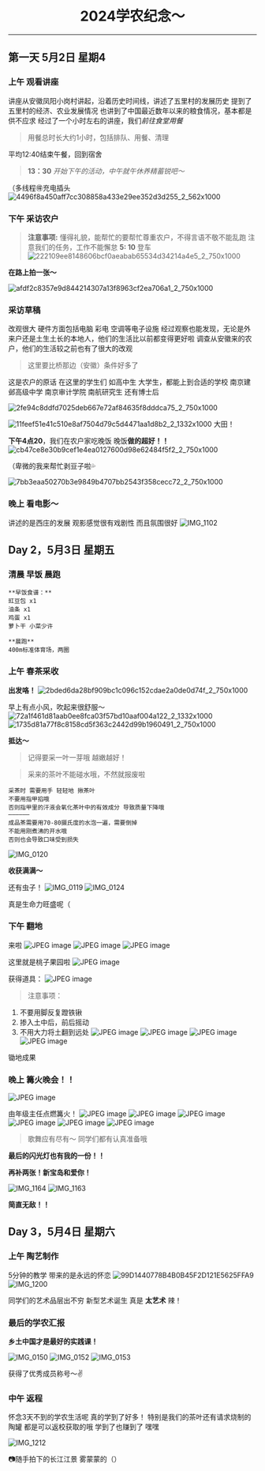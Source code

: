 <div align="center">

# 2024学农纪念～
</div>

***

## 第一天 5月2日 星期4

### 上午 观看讲座

讲座从安徽凤阳小岗村讲起，沿着历史时间线，讲述了五里村的发展历史
提到了五里村的经济、农业发展情况
也讲到了中国最近数年以来的粮食情况，基本都是供不应求
经过了一个小时左右的讲座，我们*前往食堂用餐*

> 用餐总时长大约1小时，包括排队、用餐、清理

平均12:40结束午餐，回到宿舍

> **13：30** *开始下午的活动，中午就午休养精蓄锐吧～*

（多线程🉐充电插头
![4496f8a450aff7cc308858a433e29ee352d3d255_2_562x1000](https://github.com/Puurestar/Memorial-of-Xuenong/assets/105161692/d72d3a27-d9cf-44bb-ae85-5307e25bc368)

### 下午 采访农户

> **注意事项:**
懂得礼貌，能帮忙的要帮忙尊重农户，不得言语不敬不能乱跑
注意我们的任务，工作不能懈怠
**5: 10** 登车
![222109ee8148606bcf0aeabab65534d34214a4e5_2_750x1000](https://github.com/Puurestar/Memorial-of-Xuenong/assets/105161692/85751fee-05e9-4415-a1fa-672cf25da884)

**在路上拍一张～**

![afdf2c8357e9d844214307a13f8963cf2ea706a1_2_750x1000](https://github.com/Puurestar/Memorial-of-Xuenong/assets/105161692/d6123e34-0bc2-428f-8148-a80dc643d830)

### 采访草稿 
改观很大 硬件方面包括电脑 彩电 空调等电子设施
经过观察也能发现，无论是外来户还是土生土长的本地人，他们的生活比以前都变得更好啦
调查从安徽来的农户，他们的生活较之前也有了很大的改观
> 这里要比桥那边（安徽）条件好多了

这是农户的原话
在这里的学生们 如高中生 大学生，都能上到合适的学校
南京建邺高级中学 南京审计学院 南航研究生 还有博士后

![2fe94c8ddfd7025deb667e72af84635f8dddca75_2_750x1000](https://github.com/Puurestar/Memorial-of-Xuenong/assets/105161692/d457faae-1bdb-4e02-82dc-9046d45b36e0)

![11feef51e41c510e8af7504d79c5d4471aa1d8b2_2_1332x1000](https://github.com/Puurestar/Memorial-of-Xuenong/assets/105161692/da3b89af-1295-4da9-a63d-cd1025804e22)
大田！

**下午4点20**，我们在农户家吃晚饭
晚饭**做的超好！！**
![cb47ce8e30b9cef1e4ea0127600d98e62484f5f2_2_750x1000](https://github.com/Puurestar/Memorial-of-Xuenong/assets/105161692/5149cfd0-6a54-48cb-9510-3d3f70c408c4)

（卑微的我来帮忙剥豆子啦💦

![7bb3eaa50270b3e9849b4707bb2543f358cecc72_2_750x1000](https://github.com/Puurestar/Memorial-of-Xuenong/assets/105161692/3750db27-b27c-4976-8f14-fb52b1388c51)
### 晚上 看电影～

讲述的是西庄的发展
观影感觉很有戏剧性 而且氛围很好
![IMG_1102](https://github.com/Puurestar/Memorial-of-Xuenong/assets/105161692/5fed1d81-6bee-4583-9a8f-bef483e0751b)


## Day 2，5月3日 星期五
### 清晨 早饭 晨跑


``` text
**早饭食谱：**
豇豆包 x1 
油条 x1
鸡蛋 x1
萝卜干 小菜少许
```


``` text
**晨跑** 
400m标准体育场，两圈
```

### 上午 春茶采收
**出发咯！**
![2bded6da28bf909bc1c096c152cdae2a0de0d74f_2_750x1000](https://github.com/Puurestar/Memorial-of-Xuenong/assets/105161692/befa4924-bab2-42e8-b0fa-1f49ea212cbf)

早上有点小风，吹起来很舒服～
![72a1f461d81aab0ee8fca03f57bd10aaf004a122_2_1332x1000](https://github.com/Puurestar/Memorial-of-Xuenong/assets/105161692/0e22455f-6c67-4ac2-808e-34cc6cede923)
![1735d81a77f8c8158cd5f363c2442d99b1960491_2_750x1000](https://github.com/Puurestar/Memorial-of-Xuenong/assets/105161692/54cc5040-e172-4f67-947f-7767ef88c413)


**抵达～**

> 记得要采一叶一芽哦 越嫩越好！

> 采来的茶叶不能碰水哦，不然就报废啦

``` text
采茶时 需要用手 轻轻地 揪茶叶
不要用指甲掐哦
否则指甲里的汗液会氧化茶叶中的有效成分 导致质量下降哦
——————
成品茶需要用70-80摄氏度的水泡一遍，需要倒掉
不能用刚煮沸的开水哦
否则也会导致口味受到损失
```
![IMG_0120](https://github.com/Puurestar/Memorial-of-Xuenong/assets/105161692/5a7cd3e6-29b7-4139-a8d8-93b9db2faf87)



**收获满满～**

还有虫子！
![IMG_0119](https://github.com/Puurestar/Memorial-of-Xuenong/assets/105161692/647823d1-1378-42b7-a4f7-c75889153fe5)
![IMG_0124](https://github.com/Puurestar/Memorial-of-Xuenong/assets/105161692/c499fa67-5289-49a8-ae3f-84dfc58f4c3a)

真是生命力旺盛呢（

### 下午 翻地
来啦
![JPEG image](https://github.com/Puurestar/Memorial-of-Xuenong/assets/105161692/702dbaab-fa95-4388-a37f-dc2455ed8936)
![JPEG image](https://github.com/Puurestar/Memorial-of-Xuenong/assets/105161692/ffcb2c70-01eb-43bb-8b09-4b83379ada4d)
![JPEG image](https://github.com/Puurestar/Memorial-of-Xuenong/assets/105161692/1ddb7d6d-06d0-40fa-95cc-0ca44a5aa114)


这里就是桃子果园啦
![JPEG image](https://github.com/Puurestar/Memorial-of-Xuenong/assets/105161692/db1f72c2-e5db-4f7a-b267-baa0c4bf99a6)

获得道具：
![JPEG image](https://github.com/Puurestar/Memorial-of-Xuenong/assets/105161692/49013e8a-e943-42f8-a3bf-653a5a30c278)


> 注意事项：
1. 不要用脚反复蹬铁锹
2. 掺入土中后，前后摇动
3. 不用大力将土翻到远处
![JPEG image](https://github.com/Puurestar/Memorial-of-Xuenong/assets/105161692/4ccbcaa0-68de-4a94-942f-b11df422f307)
![JPEG image](https://github.com/Puurestar/Memorial-of-Xuenong/assets/105161692/d930089b-b56a-4432-aab3-eb8fdbbf487f)
![JPEG image](https://github.com/Puurestar/Memorial-of-Xuenong/assets/105161692/f123d35f-6924-4db2-af3e-7bb4b37e5530)
![JPEG image](https://github.com/Puurestar/Memorial-of-Xuenong/assets/105161692/d7052ec3-77e9-47b7-96ae-9736a025249d)

锄地成果

### 晚上 篝火晚会！！
![JPEG image](https://github.com/Puurestar/Memorial-of-Xuenong/assets/105161692/31849221-98b5-4540-a154-68aacd23f415)

由年级主任点燃篝火！
![JPEG image](https://github.com/Puurestar/Memorial-of-Xuenong/assets/105161692/b4747180-f8e3-4f5d-912a-9f4b0858e1a9)
![JPEG image](https://github.com/Puurestar/Memorial-of-Xuenong/assets/105161692/cfd5a5bd-74d5-4e3e-8ba2-72ec8ed37041)
![JPEG image](https://github.com/Puurestar/Memorial-of-Xuenong/assets/105161692/860e8e26-372f-4468-a4b0-80f2afcbfa9a)
![JPEG image](https://github.com/Puurestar/Memorial-of-Xuenong/assets/105161692/48bee839-62f4-473b-857f-93550b67411d)
![JPEG image](https://github.com/Puurestar/Memorial-of-Xuenong/assets/105161692/404fd0a9-d6c8-4655-96a9-e24f94c53b62)
![JPEG image](https://github.com/Puurestar/Memorial-of-Xuenong/assets/105161692/8ad61805-2390-4e36-b318-36acda1671f4)


> 歌舞应有尽有～ 同学们都有认真准备哦

**最后的闪光灯也有我的一份！！**

**再补两张！新宝岛和爱你！**

![IMG_1164](https://github.com/Puurestar/Memorial-of-Xuenong/assets/105161692/447f91bc-1f95-46eb-a026-1a7d03dd996b)
![IMG_1163](https://github.com/Puurestar/Memorial-of-Xuenong/assets/105161692/69411d2c-dd5d-4ca6-be5a-58bc1319122e)

**简直无敌！！**

## Day 3，5月4日 星期六
### 上午 陶艺制作
5分钟的教学 带来的是永远的怀恋
![99D1440778B4B0B45F2D121E5625FFA9](https://github.com/Puurestar/Memorial-of-Xuenong/assets/105161692/319b5680-203c-4feb-a332-e86f5dc3e1f1)
![IMG_1200](https://github.com/Puurestar/Memorial-of-Xuenong/assets/105161692/c9ec3748-b6e4-4a9a-b87c-3390b99debc7)

同学们的艺术品层出不穷
新型艺术诞生
真是 **太艺术** 辣！

### 最后的学农汇报
**乡土中国才是最好的实践课！**

![IMG_0150](https://github.com/Puurestar/Memorial-of-Xuenong/assets/105161692/ee38126a-7a56-41ef-82a9-bbdb1a72d1df)
![IMG_0152](https://github.com/Puurestar/Memorial-of-Xuenong/assets/105161692/0499e285-57f5-4370-acb8-d69dad63312b)
![IMG_0153](https://github.com/Puurestar/Memorial-of-Xuenong/assets/105161692/9cee65b7-73b7-44c8-8788-1d22e7a9458d)


获得了优秀成员称号～✌️

### 中午 返程
怀念3天不到的学农生活呢
真的学到了好多！
特别是我们的茶叶还有请求烧制的陶罐 都是可以返校获取的哦
学到了也赚到了 嘿嘿

![IMG_1212](https://github.com/Puurestar/Memorial-of-Xuenong/assets/105161692/ace9b990-4d20-4188-9b8b-abf0f52888fa)


📷随手拍下的长江江景 雾蒙蒙的（）
